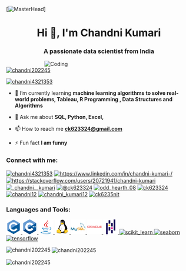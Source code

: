 [![MasterHead](https://camo.githubusercontent.com/5a51e293c9f568a66c3ccf3f4eb397c77706120b077be0cabca9f0bd271374dd/68747470733a2f2f6d656469612e6c6963646e2e636f6d2f646d732f696d6167652f4334443132415145536a37322d733567454b672f61727469636c652d636f7665725f696d6167652d736872696e6b5f3630305f323030302f302f313632363735333836373131303f653d3231343734383336343726763d6265746126743d4b6637594175775a74794347594c4e63682d4d676335654f432d376837754c5f646e424149677341465251)]
<h1 align="center">Hi 👋, I'm Chandni Kumari</h1>
<h3 align="center">A passionate data scientist from India</h3>
<img align="right" alt="Coding" width="400" src="https://www.shutterstock.com/shutterstock/videos/1094802779/thumb/4.jpg?ip=x480">


<p align="left"> <a href="https://github.com/ryo-ma/github-profile-trophy"><img src="https://github-profile-trophy.vercel.app/?username=chandni202245" alt="chandni202245" /></a> </p>

<p align="left"> <a href="https://twitter.com/chandni4321353" target="blank"><img src="https://img.shields.io/twitter/follow/chandni4321353?logo=twitter&style=for-the-badge" alt="chandni4321353" /></a> </p>

- 🌱 I’m currently learning **machine learning algorithms to solve real-world problems, Tableau, R Programming , Data Structures and Algorithms**

- 💬 Ask me about **SQL, Python, Excel,**

- 📫 How to reach me **ck623324@gmail.com**

- ⚡ Fun fact **I am funny**

<h3 align="left">Connect with me:</h3>
<p align="left">
<a href="https://twitter.com/chandni4321353" target="blank"><img align="center" src="https://raw.githubusercontent.com/rahuldkjain/github-profile-readme-generator/master/src/images/icons/Social/twitter.svg" alt="chandni4321353" height="30" width="40" /></a>
<a href="https://linkedin.com/in/https://www.linkedin.com/in/chandni-kumari-/" target="blank"><img align="center" src="https://raw.githubusercontent.com/rahuldkjain/github-profile-readme-generator/master/src/images/icons/Social/linked-in-alt.svg" alt="https://www.linkedin.com/in/chandni-kumari-/" height="30" width="40" /></a>
<a href="https://stackoverflow.com/users/https://stackoverflow.com/users/20721941/chandni-kumari" target="blank"><img align="center" src="https://raw.githubusercontent.com/rahuldkjain/github-profile-readme-generator/master/src/images/icons/Social/stack-overflow.svg" alt="https://stackoverflow.com/users/20721941/chandni-kumari" height="30" width="40" /></a>
<a href="https://instagram.com/_chandni__kumari" target="blank"><img align="center" src="https://raw.githubusercontent.com/rahuldkjain/github-profile-readme-generator/master/src/images/icons/Social/instagram.svg" alt="_chandni__kumari" height="30" width="40" /></a>
<a href="https://medium.com/@ck623324" target="blank"><img align="center" src="https://raw.githubusercontent.com/rahuldkjain/github-profile-readme-generator/master/src/images/icons/Social/medium.svg" alt="@ck623324" height="30" width="40" /></a>
<a href="https://www.codechef.com/users/odd_hearth_08" target="blank"><img align="center" src="https://cdn.jsdelivr.net/npm/simple-icons@3.1.0/icons/codechef.svg" alt="odd_hearth_08" height="30" width="40" /></a>
<a href="https://www.hackerrank.com/ck623324" target="blank"><img align="center" src="https://raw.githubusercontent.com/rahuldkjain/github-profile-readme-generator/master/src/images/icons/Social/hackerrank.svg" alt="ck623324" height="30" width="40" /></a>
<a href="https://codeforces.com/profile/chandni12" target="blank"><img align="center" src="https://raw.githubusercontent.com/rahuldkjain/github-profile-readme-generator/master/src/images/icons/Social/codeforces.svg" alt="chandni12" height="30" width="40" /></a>
<a href="https://www.leetcode.com/chandni_kumari12" target="blank"><img align="center" src="https://raw.githubusercontent.com/rahuldkjain/github-profile-readme-generator/master/src/images/icons/Social/leet-code.svg" alt="chandni_kumari12" height="30" width="40" /></a>
<a href="https://auth.geeksforgeeks.org/user/ck6235nit" target="blank"><img align="center" src="https://raw.githubusercontent.com/rahuldkjain/github-profile-readme-generator/master/src/images/icons/Social/geeks-for-geeks.svg" alt="ck6235nit" height="30" width="40" /></a>
</p>

<h3 align="left">Languages and Tools:</h3>
<p align="left"> <a href="https://www.cprogramming.com/" target="_blank" rel="noreferrer"> <img src="https://raw.githubusercontent.com/devicons/devicon/master/icons/c/c-original.svg" alt="c" width="40" height="40"/> </a> <a href="https://www.w3schools.com/cpp/" target="_blank" rel="noreferrer"> <img src="https://raw.githubusercontent.com/devicons/devicon/master/icons/cplusplus/cplusplus-original.svg" alt="cplusplus" width="40" height="40"/> </a> <a href="https://www.java.com" target="_blank" rel="noreferrer"> <img src="https://raw.githubusercontent.com/devicons/devicon/master/icons/java/java-original.svg" alt="java" width="40" height="40"/> </a> <a href="https://www.linux.org/" target="_blank" rel="noreferrer"> <img src="https://raw.githubusercontent.com/devicons/devicon/master/icons/linux/linux-original.svg" alt="linux" width="40" height="40"/> </a> <a href="https://www.mysql.com/" target="_blank" rel="noreferrer"> <img src="https://raw.githubusercontent.com/devicons/devicon/master/icons/mysql/mysql-original-wordmark.svg" alt="mysql" width="40" height="40"/> </a> <a href="https://www.oracle.com/" target="_blank" rel="noreferrer"> <img src="https://raw.githubusercontent.com/devicons/devicon/master/icons/oracle/oracle-original.svg" alt="oracle" width="40" height="40"/> </a> <a href="https://pandas.pydata.org/" target="_blank" rel="noreferrer"> <img src="https://raw.githubusercontent.com/devicons/devicon/2ae2a900d2f041da66e950e4d48052658d850630/icons/pandas/pandas-original.svg" alt="pandas" width="40" height="40"/> </a> <a href="https://scikit-learn.org/" target="_blank" rel="noreferrer"> <img src="https://upload.wikimedia.org/wikipedia/commons/0/05/Scikit_learn_logo_small.svg" alt="scikit_learn" width="40" height="40"/> </a> <a href="https://seaborn.pydata.org/" target="_blank" rel="noreferrer"> <img src="https://seaborn.pydata.org/_images/logo-mark-lightbg.svg" alt="seaborn" width="40" height="40"/> </a> <a href="https://www.tensorflow.org" target="_blank" rel="noreferrer"> <img src="https://www.vectorlogo.zone/logos/tensorflow/tensorflow-icon.svg" alt="tensorflow" width="40" height="40"/> </a> </p>

<p><img align="left" src="https://github-readme-stats.vercel.app/api/top-langs?username=chandni202245&show_icons=true&locale=en&layout=compact" alt="chandni202245" /></p>

<p>&nbsp;<img align="center" src="https://github-readme-stats.vercel.app/api?username=chandni202245&show_icons=true&locale=en" alt="chandni202245" /></p>

<p><img align="center" src="https://github-readme-streak-stats.herokuapp.com/?user=chandni202245&" alt="chandni202245" /></p>
